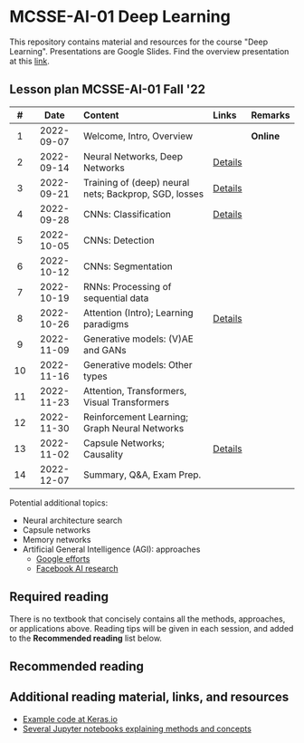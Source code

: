# MCSSE-AI-01 Deep Learning

This repository contains material and resources for the course "Deep Learning". Presentations are Google Slides. Find the overview presentation at this [link](https://docs.google.com/presentation/d/13x8WuYhWd5O--dNKJVFPcmrTewG3Hk8mqLX6bHUrqQc/edit?usp=sharing).

## Lesson plan MCSSE-AI-01 Fall '22

| # | Date | Content | Links | Remarks |
| :---: | :---: | :--- | :--- | :--- |
| 1 | 2022-09-07 | Welcome, Intro, Overview | | **Online** |
| 2 | 2022-09-14 | Neural Networks, Deep Networks | [Details](classes/Class2.md) | |
| 3 | 2022-09-21 | Training of (deep) neural nets; Backprop, SGD, losses | [Details](classes/Class3.md) | |
| 4 | 2022-09-28 | CNNs: Classification | [Details](classes/Class4.md) | |
| 5 | 2022-10-05 | CNNs: Detection | | |
| 6 | 2022-10-12 | CNNs: Segmentation | | |
| 7 | 2022-10-19 | RNNs: Processing of sequential data | | |
| 8 | 2022-10-26 | Attention (Intro); Learning paradigms | [Details](classes/Class8.md) | |
| 9 | 2022-11-09 | Generative models: (V)AE and GANs | | |
| 10 | 2022-11-16 | Generative models: Other types | | |
| 11 | 2022-11-23 | Attention, Transformers, Visual Transformers | | |
| 12 | 2022-11-30 | Reinforcement Learning; Graph Neural Networks | | |
| 13 | 2022-11-02 | Capsule Networks; Causality | [Details](classes/Class13.md) | |
| 14 | 2022-12-07 | Summary, Q&A, Exam Prep. | | |

Potential additional topics:
- Neural architecture search
- Capsule networks
- Memory networks
- Artificial General Intelligence (AGI): approaches
  - [Google efforts](https://deepmind.com/blog/article/generally-capable-agents-emerge-from-open-ended-play)
  - [Facebook AI research]()

## Required reading

There is no textbook that concisely contains all the methods, approaches, or applications above. Reading tips will be given in each session, and added to the **Recommended reading** list below.

## Recommended reading

## Additional reading material, links, and resources
- [Example code at Keras.io](https://keras.io/examples/)
- [Several Jupyter notebooks explaining methods and concepts](https://uvadlc-notebooks.readthedocs.io/en/latest/index.html)
